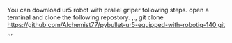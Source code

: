 You can download ur5 robot with prallel griper following steps.
open a terminal and clone the following repostory.
,,,
git clone https://github.com/Alchemist77/pybullet-ur5-equipped-with-robotiq-140.git
,,,
